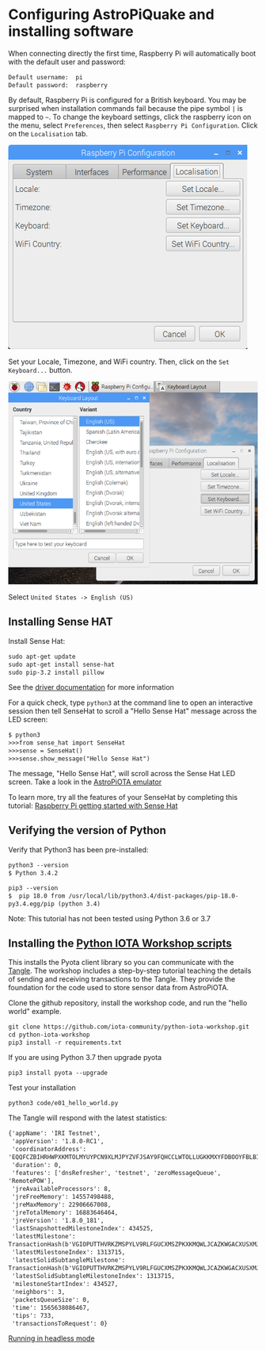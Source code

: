 # Configuring AstroPiQuake and installing software

When connecting directly the first time, Raspberry Pi will automatically boot with the default user and password:

```
Default username:  pi
Default password:  raspberry
```

By default, Raspberry Pi is configured for a British keyboard.  You may be surprised when installation commands fail because the pipe symbol ```|``` is mapped to ```~```.  To change the keyboard settings, click the raspberry icon on the menu, select ```Preferences```, then select ```Raspberry Pi Configuration```.  Click on the ```Localisation``` tab.  

![RasPi configuration window as described in text](images/Localisation.png)

Set your Locale, Timezone, and WiFi country.  Then, click on the ```Set Keyboard...``` button.  

![Window for setting localisation as described in text](images/localisation2.png)

Select ```United States -> English (US)``` 

## Installing Sense HAT

Install Sense Hat:

```
sudo apt-get update
sudo apt-get install sense-hat
sudo pip-3.2 install pillow
```
See the [driver documentation](https://pythonhosted.org/sense-hat/) for more information

For a quick check, type ```python3``` at the command line to open an interactive session then tell SenseHat to scroll a "Hello Sense Hat" message across the LED screen:

```
$ python3
>>>from sense_hat import SenseHat
>>>sense = SenseHat()
>>>sense.show_message("Hello Sense Hat")
```

The message, "Hello Sense Hat", will scroll across the Sense Hat LED screen.  Take a look in the <a href="http://www.NelsonGlobalGeek.com/I3/Phase1/AstroPiOTAemulator-HelloSenseHat.htm">AstroPiOTA emulator</a>

To learn more, try all the features of your SenseHat by completing this tutorial:  [Raspberry Pi getting started with Sense Hat](https://projects.raspberrypi.org/en/projects/getting-started-with-the-sense-hat)

## Verifying the version of Python

Verify that Python3 has been pre-installed:

```
python3 --version
$ Python 3.4.2
```

```
pip3 --version
$  pip 18.0 from /usr/local/lib/python3.4/dist-packages/pip-18.0-py3.4.egg/pip (python 3.4)
```

Note:  This tutorial has not been tested using Python 3.6 or 3.7

## Installing the [Python IOTA Workshop scripts](https://github.com/iota-community/python-iota-workshop)

This installs the Pyota client library so you can communicate with the [Tangle](https://docs.iota.org/docs/dev-essentials/0.1/concepts/the-tangle).   The workshop includes a step-by-step tutorial teaching the details of sending and receiving transactions to the Tangle.  They provide the foundation for the code used to store sensor data from AstroPiOTA.

Clone the github repository, install the workshop code, and run the "hello world" example.
```
git clone https://github.com/iota-community/python-iota-workshop.git
cd python-iota-workshop
pip3 install -r requirements.txt
```
If you are using Python 3.7 then upgrade pyota

```
pip3 install pyota --upgrade
```
Test your installation
```
python3 code/e01_hello_world.py
```

The Tangle will respond with the latest statistics:

```
{'appName': 'IRI Testnet',
 'appVersion': '1.8.0-RC1',
 'coordinatorAddress': 'EQQFCZBIHRHWPXKMTOLMYUYPCN9XLMJPYZVFJSAY9FQHCCLWTOLLUGKKMXYFDBOOYFBLBI9WUEILGECYM',
 'duration': 0,
 'features': ['dnsRefresher', 'testnet', 'zeroMessageQueue', 'RemotePOW'],
 'jreAvailableProcessors': 8,
 'jreFreeMemory': 14557498488,
 'jreMaxMemory': 22906667008,
 'jreTotalMemory': 16883646464,
 'jreVersion': '1.8.0_181',
 'lastSnapshottedMilestoneIndex': 434525,
 'latestMilestone': TransactionHash(b'VGIOPUTTHVRKZMSPYLV9RLFGUCXMSZPKXKMQWLJCAZKWGACXUSXMJHCNLHWBVZGLSRTYDUEOAWTTBS999'),
 'latestMilestoneIndex': 1313715,
 'latestSolidSubtangleMilestone': TransactionHash(b'VGIOPUTTHVRKZMSPYLV9RLFGUCXMSZPKXKMQWLJCAZKWGACXUSXMJHCNLHWBVZGLSRTYDUEOAWTTBS999'),
 'latestSolidSubtangleMilestoneIndex': 1313715,
 'milestoneStartIndex': 434527,
 'neighbors': 3,
 'packetsQueueSize': 0,
 'time': 1565638086467,
 'tips': 733,
 'transactionsToRequest': 0}
```

[Running in headless mode](Headless.md)
